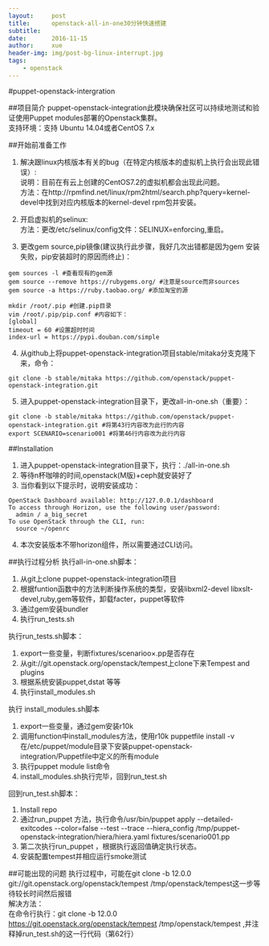 ```yaml
---
layout:     post
title:      openstack-all-in-one30分钟快速搭建
subtitle:   
date:       2016-11-15 
author:     xue
header-img: img/post-bg-linux-interrupt.jpg
tags:
    - openstack
---
```


#puppet-openstack-intergration
 
##项目简介
puppet-openstack-integration此模块确保社区可以持续地测试和验证使用Puppet modules部署的Openstack集群。  
支持环境：支持 Ubuntu 14.04或者CentOS 7.x

##开始前准备工作
1. 解决跟linux内核版本有关的bug（在特定内核版本的虚拟机上执行会出现此错误）:  
   说明：目前在有云上创建的CentOS7.2的虚拟机都会出现此问题。  
   方法：在http://rpmfind.net/linux/rpm2html/search.php?query=kernel-devel中找到对应内核版本的kernel-devel rpm包并安装。

2. 开启虚拟机的selinux:  
   方法：更改/etc/selinux/config文件：SELINUX=enforcing,重启。
    
3. 更改gem source,pip镜像(建议执行此步骤，我好几次出错都是因为gem 安装失败，pip安装超时的原因而终止)：
 
```
gem sources -l #查看现有的gem源
gem source --remove https://rubygems.org/ #注意是source而非sources
gem source -a https://ruby.taobao.org/ #添加淘宝的源
 
mkdir /root/.pip #创建.pip目录
vim /root/.pip/pip.conf #内容如下：
[global]
timeout = 60 #设置超时时间
index-url = https://pypi.douban.com/simple  
``` 
 
4. 从github上将puppet-openstack-integration项目stable/mitaka分支克隆下来，命令：  

```
git clone -b stable/mitaka https://github.com/openstack/puppet-openstack-integration.git
```

5. 进入puppet-openstack-integration目录下，更改all-in-one.sh（重要）：   

```
git clone -b stable/mitaka https://github.com/openstack/puppet-openstack-integration.git #将第43行内容改为此行的内容
export SCENARIO=scenario001 #将第46行内容改为此行内容
```

##Installation

1. 进入puppet-openstack-integration目录下，执行：./all-in-one.sh
2. 等待n杯咖啡的时间,openstack(M版)+ceph就安装好了
3. 当你看到以下提示时，说明安装成功：

```
OpenStack Dashboard available: http://127.0.0.1/dashboard
To access through Horizon, use the following user/password:
  admin / a_big_secret
To use OpenStack through the CLI, run:
  source ~/openrc
```
4. 本次安装版本不带horizon组件，所以需要通过CLI访问。

##执行过程分析
执行all-in-one.sh脚本：  
1. 从git上clone puppet-openstack-integration项目  
2. 根据funtion函数中的方法判断操作系统的类型，安装libxml2-devel libxslt-devel,ruby,gem等软件，卸载facter，puppet等软件  
3. 通过gem安装bundler  
4. 执行run_tests.sh

执行run_tests.sh脚本：  
1. export一些变量，判断fixtures/scenarioo×.pp是否存在  
2. 从git://git.openstack.org/openstack/tempest上clone下来Tempest and plugins  
3. 根据系统安装puppet,dstat 等等   
4. 执行install_modules.sh  

执行 install_modules.sh脚本  
1. export一些变量，通过gem安装r10k  
2. 调用function中install_modules方法，使用r10k puppetfile install -v 在/etc/puppet/module目录下安装puppet-openstack-integration/Puppetfile中定义的所有module  
3. 执行puppet module list命令  
4. install_modules.sh执行完毕，回到run_test.sh  

回到run_test.sh脚本：  
1. Install repo  
2. 通过run_puppet 方法，执行命令/usr/bin/puppet apply --detailed-exitcodes --color=false --test --trace --hiera_config /tmp/puppet-openstack-integration/hiera/hiera.yaml fixtures/scenario001.pp    
3. 第二次执行run_puppet ，根据执行返回值确定执行状态。  
4. 安装配置tempest并相应运行smoke测试

##可能出现的问题
执行过程中，可能在git clone -b 12.0.0 git://git.openstack.org/openstack/tempest /tmp/openstack/tempest这一步等待较长时间然后报错  
解决方法：  
   在命令行执行：git clone -b 12.0.0 https://git.openstack.org/openstack/tempest /tmp/openstack/tempest  ,并注释掉run_test.sh的这一行代码（第62行）
